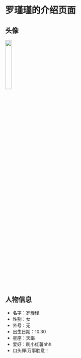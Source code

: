 # 罗瑾瑾的介绍页面

## 头像
<img src="https://cdn.jsdelivr.net/gh/minglinxuan/txl/t/ljj.jpg" width="20%">

## 人物信息

 - 名字：罗瑾瑾
 - 性别：女
 - 外号：无
 - 出生日期：10.30
 - 星座：天蝎
 - 爱好：刷小红薯hhh
 - 口头禅:万事胜意！